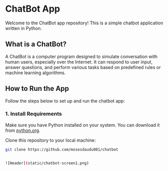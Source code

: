 # ChatBot App

Welcome to the ChatBot app repository! This is a simple chatbot application written in Python.

## What is a ChatBot?

A ChatBot is a computer program designed to simulate conversation with human users, especially over the Internet. It can respond to user input, answer questions, and perform various tasks based on predefined rules or machine learning algorithms.

## How to Run the App

Follow the steps below to set up and run the chatbot app:

### 1. Install Requirements

Make sure you have Python installed on your system. You can download it from [python.org](https://www.python.org/).

Clone this repository to your local machine:

```bash
git clone https://github.com/mosesdaudu001/chatbot


![Header](static/chatbot-screen1.png)